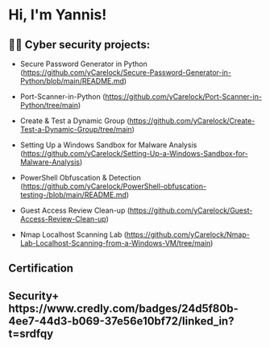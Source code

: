 <h1>Hi, I'm Yannis! 

<h2>👨‍💻 Cyber security projects:</h2>


- Secure Password Generator in Python (https://github.com/yCarelock/Secure-Password-Generator-in-Python/blob/main/README.md)


- Port-Scanner-in-Python (https://github.com/yCarelock/Port-Scanner-in-Python/tree/main)

- Create & Test a Dynamic Group (https://github.com/yCarelock/Create-Test-a-Dynamic-Group/tree/main)

- Setting Up a Windows Sandbox for Malware Analysis (https://github.com/yCarelock/Setting-Up-a-Windows-Sandbox-for-Malware-Analysis)

- PowerShell Obfuscation & Detection (https://github.com/yCarelock/PowerShell-obfuscation-testing-/blob/main/README.md)
- Guest Access Review Clean-up (https://github.com/yCarelock/Guest-Access-Review-Clean-up)
- Nmap Localhost Scanning Lab (https://github.com/yCarelock/Nmap-Lab-Localhost-Scanning-from-a-Windows-VM/tree/main)
<h2> Certification</h2>
<h2> Security+  https://www.credly.com/badges/24d5f80b-4ee7-44d3-b069-37e56e10bf72/linked_in?t=srdfqy



